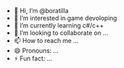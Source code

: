 - 👋 Hi, I’m @boratilla
- 👀 I’m interested in game devoloping
- 🌱 I’m currently learning c#/c++
- 💞️ I’m looking to collaborate on ...
- 📫 How to reach me ...
- 😄 Pronouns: ...
- ⚡ Fun fact: ...

<!---
boratilla/boratilla is a ✨ special ✨ repository because its `README.md` (this file) appears on your GitHub profile.
You can click the Preview link to take a look at your changes.
--->
